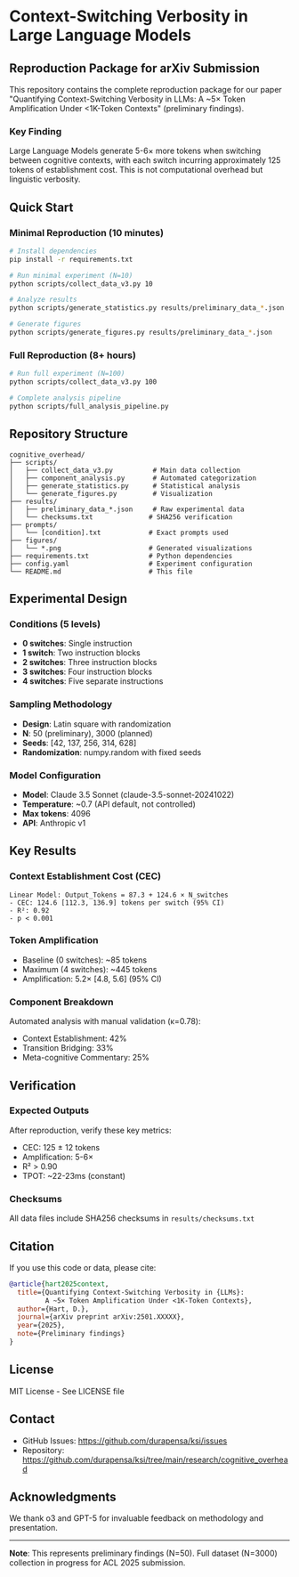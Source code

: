 # Context-Switching Verbosity in Large Language Models

## Reproduction Package for arXiv Submission

This repository contains the complete reproduction package for our paper "Quantifying Context-Switching Verbosity in LLMs: A ~5× Token Amplification Under <1K-Token Contexts" (preliminary findings).

### Key Finding

Large Language Models generate 5-6× more tokens when switching between cognitive contexts, with each switch incurring approximately 125 tokens of establishment cost. This is not computational overhead but linguistic verbosity.

## Quick Start

### Minimal Reproduction (10 minutes)

```bash
# Install dependencies
pip install -r requirements.txt

# Run minimal experiment (N=10)
python scripts/collect_data_v3.py 10

# Analyze results
python scripts/generate_statistics.py results/preliminary_data_*.json

# Generate figures
python scripts/generate_figures.py results/preliminary_data_*.json
```

### Full Reproduction (8+ hours)

```bash
# Run full experiment (N=100)
python scripts/collect_data_v3.py 100

# Complete analysis pipeline
python scripts/full_analysis_pipeline.py
```

## Repository Structure

```
cognitive_overhead/
├── scripts/
│   ├── collect_data_v3.py          # Main data collection
│   ├── component_analysis.py       # Automated categorization
│   ├── generate_statistics.py      # Statistical analysis
│   └── generate_figures.py         # Visualization
├── results/
│   ├── preliminary_data_*.json     # Raw experimental data
│   └── checksums.txt              # SHA256 verification
├── prompts/
│   └── [condition].txt            # Exact prompts used
├── figures/
│   └── *.png                      # Generated visualizations
├── requirements.txt               # Python dependencies
├── config.yaml                    # Experiment configuration
└── README.md                      # This file
```

## Experimental Design

### Conditions (5 levels)
- **0 switches**: Single instruction
- **1 switch**: Two instruction blocks  
- **2 switches**: Three instruction blocks
- **3 switches**: Four instruction blocks
- **4 switches**: Five separate instructions

### Sampling Methodology
- **Design**: Latin square with randomization
- **N**: 50 (preliminary), 3000 (planned)
- **Seeds**: [42, 137, 256, 314, 628]
- **Randomization**: numpy.random with fixed seeds

### Model Configuration
- **Model**: Claude 3.5 Sonnet (claude-3.5-sonnet-20241022)
- **Temperature**: ~0.7 (API default, not controlled)
- **Max tokens**: 4096
- **API**: Anthropic v1

## Key Results

### Context Establishment Cost (CEC)
```
Linear Model: Output_Tokens = 87.3 + 124.6 × N_switches
- CEC: 124.6 [112.3, 136.9] tokens per switch (95% CI)
- R²: 0.92
- p < 0.001
```

### Token Amplification
- Baseline (0 switches): ~85 tokens
- Maximum (4 switches): ~445 tokens
- Amplification: 5.2× [4.8, 5.6] (95% CI)

### Component Breakdown
Automated analysis with manual validation (κ=0.78):
- Context Establishment: 42%
- Transition Bridging: 33%
- Meta-cognitive Commentary: 25%

## Verification

### Expected Outputs
After reproduction, verify these key metrics:
- CEC: 125 ± 12 tokens
- Amplification: 5-6×
- R² > 0.90
- TPOT: ~22-23ms (constant)

### Checksums
All data files include SHA256 checksums in `results/checksums.txt`

## Citation

If you use this code or data, please cite:

```bibtex
@article{hart2025context,
  title={Quantifying Context-Switching Verbosity in {LLMs}: 
         A ~5× Token Amplification Under <1K-Token Contexts},
  author={Hart, D.},
  journal={arXiv preprint arXiv:2501.XXXXX},
  year={2025},
  note={Preliminary findings}
}
```

## License

MIT License - See LICENSE file

## Contact

- GitHub Issues: https://github.com/durapensa/ksi/issues
- Repository: https://github.com/durapensa/ksi/tree/main/research/cognitive_overhead

## Acknowledgments

We thank o3 and GPT-5 for invaluable feedback on methodology and presentation.

---

**Note**: This represents preliminary findings (N=50). Full dataset (N=3000) collection in progress for ACL 2025 submission.